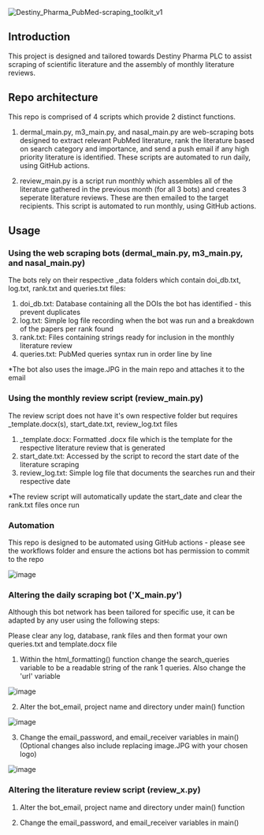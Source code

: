 ![Destiny_Pharma_PubMed-scraping_toolkit_v1](https://github.com/CPalmer3200/Destiny_Scraping_Tools/assets/145576128/426c2d25-6702-4737-b7e6-6086801ffb29)

## Introduction
This project is designed and tailored towards Destiny Pharma PLC to assist scraping of scientific literature and the assembly of monthly literature reviews.

## Repo architecture
This repo is comprised of 4 scripts which provide 2 distinct functions. 
1. dermal_main.py, m3_main.py, and nasal_main.py are web-scraping bots designed to extract relevant PubMed literature, rank the literature based on search category and importance, and send a push email if any high priority literature is identified. These scripts are automated to run daily, using GitHub actions.

2. review_main.py is a script run monthly which assembles all of the literature gathered in the previous month (for all 3 bots) and creates 3 seperate literature reviews. These are then emailed to the target recipients. This script is automated to run monthly, using GitHub actions.

## Usage

### Using the web scraping bots (dermal_main.py, m3_main.py, and nasal_main.py)
The bots rely on their respective _data folders which contain doi_db.txt, log.txt, rank.txt and queries.txt files:
1. doi_db.txt: Database containing all the DOIs the bot has identified - this prevent duplicates
2. log.txt: Simple log file recording when the bot was run and a breakdown of the papers per rank found
3. rank.txt: Files containing strings ready for inclusion in the monthly literature review
4. queries.txt: PubMed queries syntax run in order line by line

*The bot also uses the image.JPG in the main repo and attaches it to the email

### Using the monthly review script (review_main.py)
The review script does not have it's own respective folder but requires _template.docx(s), start_date.txt, review_log.txt files
1. _template.docx: Formatted .docx file which is the template for the respective literature review that is generated
2. start_date.txt: Accessed by the script to record the start date of the literature scraping
3. review_log.txt: Simple log file that documents the searches run and their respective date

*The review script will automatically update the start_date and clear the rank.txt files once run

### Automation
This repo is designed to be automated using GitHub actions - please see the workflows folder and ensure the actions bot has permission to commit to the repo

![image](https://github.com/CPalmer3200/Destiny_Scraping_Tools/assets/145576128/fe8d34bf-6401-4e91-bbc8-8e296277e229)

### Altering the daily scraping bot ('X_main.py')
Although this bot network has been tailored for specific use, it can be adapted by any user using the following steps:

Please clear any log, database, rank files and then format your own queries.txt and template.docx file

1. Within the html_formatting() function change the search_queries variable to be a readable string of the rank 1 queries. Also change the 'url' variable

![image](https://github.com/CPalmer3200/Destiny_Scraping_Tools/assets/145576128/54d5fa1f-8f60-41f6-b204-fb7c235cec70)

2. Alter the bot_email, project name and directory under main() function

![image](https://github.com/CPalmer3200/Destiny_Scraping_Tools/assets/145576128/50c2c380-51f4-4ae4-8d34-ccfc6ba16953)

3. Change the email_password, and email_receiver variables in main() (Optional changes also include replacing image.JPG with your chosen logo)

![image](https://github.com/CPalmer3200/Destiny_Scraping_Tools/assets/145576128/3995d000-2464-4846-ae31-c399c928103d)


### Altering the literature review script (review_x.py)

1. Alter the bot_email, project name and directory under main() function

2. Change the email_password, and email_receiver variables in main()



